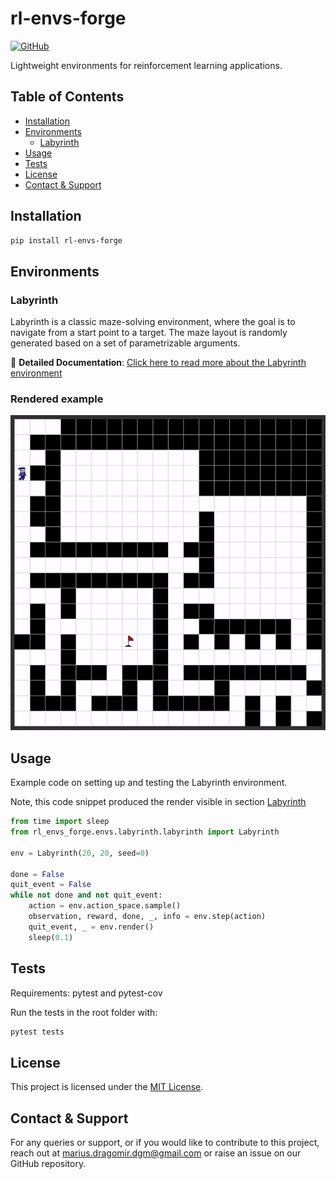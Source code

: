 # rl-envs-forge
[![GitHub](https://img.shields.io/badge/-GitHub-black?logo=github)](https://github.com/[mariusdgm]/[rl-envs-forge])

Lightweight environments for reinforcement learning applications.

## Table of Contents
- [Installation](#installation)
- [Environments](#environments)
  - [Labyrinth](#labyrinth)
- [Usage](#usage)
- [Tests](#tests)
- [License](#license)
- [Contact & Support](#contact--support)

## Installation


```bash
pip install rl-envs-forge
```

## Environments
### Labyrinth 

Labyrinth is a classic maze-solving environment, where the goal is to navigate from a start point to a target. The maze layout is randomly generated based on a set of parametrizable arguments.

📖 **Detailed Documentation**: [Click here to read more about the Labyrinth environment](./rl_envs_forge/envs/labyrinth/README.md)

### Rendered example

![Labyrinth render GIF](./assets/labyrinth/doc_imgs/auto_play_demo.gif)

## Usage

Example code on setting up and testing the Labyrinth environment.

Note, this code snippet produced the render visible in section [Labyrinth](#labyrinth)

```python
from time import sleep
from rl_envs_forge.envs.labyrinth.labyrinth import Labyrinth

env = Labyrinth(20, 20, seed=0)

done = False
quit_event = False
while not done and not quit_event:
    action = env.action_space.sample()  
    observation, reward, done, _, info = env.step(action)
    quit_event, _ = env.render()
    sleep(0.1)
```

## Tests

Requirements: pytest and pytest-cov

Run the tests in the root folder with: 

```bash
pytest tests
```

## License

This project is licensed under the [MIT License](./LICENSE).

## Contact & Support

For any queries or support, or if you would like to contribute to this project, reach out at [marius.dragomir.dgm@gmail.com](mailto:marius.dragomir.dgm@gmail.com) or raise an issue on our GitHub repository.
